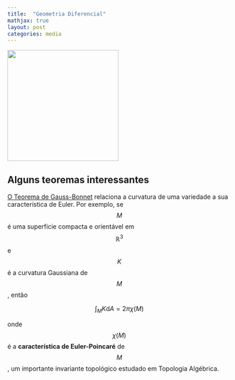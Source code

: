 ```yaml
---
title:  "Geometria Diferencial"
mathjax: true
layout: post
categories: media
---
```


<img src="https://github.com/SubGui/subgui.github.io/blob/bee3a5ccac340584340d2ef9f81f60b4a3f81ad8/gaub.jpg" width="250" height="250">

## Alguns teoremas interessantes

[O Teorema de Gauss-Bonnet](https://en.wikipedia.org/wiki/Gauss-Bonnet_theorem) relaciona a curvatura de uma variedade a sua característica de Euler. Por exemplo, se $$M$$ é uma superfície compacta e orientável em $$\mathbb{R}^3$$ e $$K$$ é a curvatura Gaussiana de $$M$$, então

$$ \int_M K \mathrm{d}A = 2\pi \chi(M) $$

onde $$\chi(M)$$ é a **característica de Euler-Poincaré** de $$M$$, um importante invariante topológico estudado em Topologia Algébrica.
